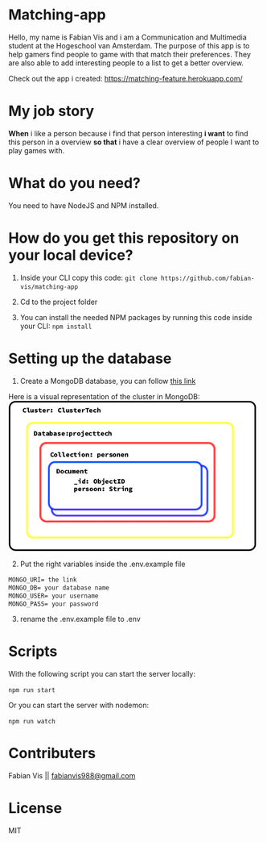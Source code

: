 # Matching-app
Hello, my name is Fabian Vis and i am a Communication and Multimedia student at the Hogeschool van Amsterdam.
The purpose of this app is to help gamers find people to game with that match their preferences. They are also able to add interesting people to a list to get a better overview.

Check out the app i created: https://matching-feature.herokuapp.com/

# My job story

**When** i like a person because i find that person interesting **i want** to find this person in a overview **so that** i have a clear overview of people I want to play games with. 

# What do you need?

You need to have NodeJS and NPM installed.

# How do you get this repository on your local device?

1. Inside your CLI copy this code: ```git clone https://github.com/fabian-vis/matching-app```

2. Cd to the project folder

3. You can install the needed NPM packages by running this code inside your CLI: ```npm install```

# Setting up the database

1. Create a MongoDB database, you can follow [this link](https://docs.mongodb.com/guides/server/drivers/)

Here is a visual representation of the cluster in MongoDB:
![alt text](https://github.com/fabian-vis/matching-app/blob/main/fotostech/Databasestructuur.jpg "Database structuur")

2. Put the right variables inside the .env.example file
``` 
MONGO_URI= the link
MONGO_DB= your database name
MONGO_USER= your username
MONGO_PASS= your password 
```

3. rename the .env.example file to .env

# Scripts

With the following script you can start the server locally:

```npm run start```

Or you can start the server with nodemon:

```npm run watch```

# Contributers
Fabian Vis || fabianvis988@gmail.com

# License
MIT
